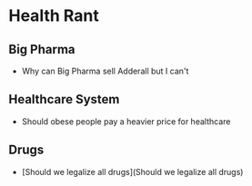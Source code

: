 # Health Rant

## Big Pharma

- Why can Big Pharma sell Adderall but I can't

## Healthcare System

- Should obese people pay a heavier price for healthcare

## Drugs

- [Should we legalize all drugs](Should we legalize all drugs)

